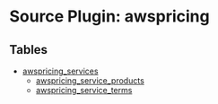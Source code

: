 # Source Plugin: awspricing

## Tables

- [awspricing_services](../../../../../website/tables/awspricing/awspricing_services.md)
  - [awspricing_service_products](../../../../../website/tables/awspricing/awspricing_service_products.md)
  - [awspricing_service_terms](../../../../../website/tables/awspricing/awspricing_service_terms.md)